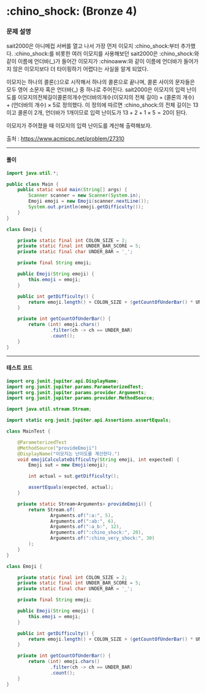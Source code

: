 # :chino_shock: (Bronze 4)

### 문제 설명

sait2000은 아니메컵 서버를 열고 나서 가장 먼저 이모지 :chino_shock:부터 추가했다. :chino_shock:를 비롯한 여러 이모지를 사용해보던 sait2000은 :chino_shock:와 같이 이름에 언더바(_)가 들어간 이모지가 :chinoaww:와 같이 이름에 언더바가 들어가지 않은 이모지보다 더 타이핑하기 어렵다는 사실을 알게 되었다.

이모지는 하나의 콜론(:)으로 시작해서 하나의 콜론으로 끝나며, 콜론 사이의 문자들은 모두 영어 소문자 혹은 언더바(_) 중 하나로 주어진다. sait2000은 이모지의 입력 난이도를 이모지의전체길이콜론의개수언더바의개수$(\text{이모지의 전체 길이}) +(\text{콜론의 개수}) +(\text{언더바의 개수})\times 5$로 정의했다. 이 정의에 따르면 :chino_shock:의 전체 길이는 $13$이고 콜론이 $2$개, 언더바가 $1$개이므로 입력 난이도가 $13+2+1\times 5=20$이 된다.

이모지가 주어졌을 때 이모지의 입력 난이도를 계산해 출력해보자.

출처 : https://www.acmicpc.net/problem/27310

---

#### 풀이
~~~java
import java.util.*;

public class Main {
    public static void main(String[] args) {
        Scanner scanner = new Scanner(System.in);
        Emoji emoji = new Emoji(scanner.nextLine());
        System.out.println(emoji.getDifficulty());
    }
}

class Emoji {

    private static final int COLON_SIZE = 2;
    private static final int UNDER_BAR_SCORE = 5;
    private static final char UNDER_BAR = '_';

    private final String emoji;

    public Emoji(String emoji) {
        this.emoji = emoji;
    }

    public int getDifficulty() {
        return emoji.length() + COLON_SIZE + (getCountOfUnderBar() * UNDER_BAR_SCORE);
    }

    private int getCountOfUnderBar() {
        return (int) emoji.chars()
                .filter(ch -> ch == UNDER_BAR)
                .count();
    }
}
~~~

---

#### 테스트 코드
~~~java
import org.junit.jupiter.api.DisplayName;
import org.junit.jupiter.params.ParameterizedTest;
import org.junit.jupiter.params.provider.Arguments;
import org.junit.jupiter.params.provider.MethodSource;

import java.util.stream.Stream;

import static org.junit.jupiter.api.Assertions.assertEquals;

class MainTest {

    @ParameterizedTest
    @MethodSource("provideEmoji")
    @DisplayName("이모지는 난이도를 계산한다.")
    void emojiCalculateDifficulty(String emoji, int expected) {
        Emoji sut = new Emoji(emoji);

        int actual = sut.getDifficulty();

        assertEquals(expected, actual);
    }

    private static Stream<Arguments> provideEmoji() {
        return Stream.of(
                Arguments.of(":a:", 5),
                Arguments.of(":ab:", 6),
                Arguments.of(":a_b:", 12),
                Arguments.of(":chino_shock:", 20),
                Arguments.of(":chino_very_shock:", 30)
        );
    }
}

class Emoji {

    private static final int COLON_SIZE = 2;
    private static final int UNDER_BAR_SCORE = 5;
    private static final char UNDER_BAR = '_';

    private final String emoji;

    public Emoji(String emoji) {
        this.emoji = emoji;
    }

    public int getDifficulty() {
        return emoji.length() + COLON_SIZE + (getCountOfUnderBar() * UNDER_BAR_SCORE);
    }

    private int getCountOfUnderBar() {
        return (int) emoji.chars()
                .filter(ch -> ch == UNDER_BAR)
                .count();
    }
}
~~~
